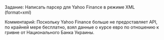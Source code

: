 Задание: 
Написать парсер для Yahoo Finance в режиме XML (format=xml)

Комментарий: 
Поскольку Yahoo Finance больше не предоставляет API, по крайней мере бесплатно, взял данные о курсе евро по отношению к гривне 
от Национального Банка Украины. 
